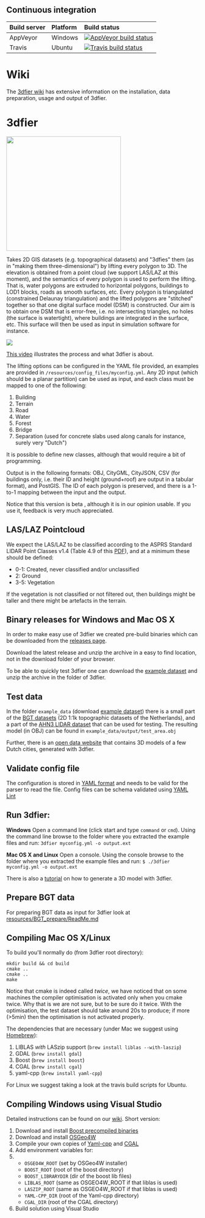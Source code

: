 ## Continuous integration
| Build server | Platform | Build status |
| :---- | :------ | :---- |
| AppVeyor | Windows | [![AppVeyor build status][1]][2]
| Travis | Ubuntu | [![Travis build status][3]][4]

[1]: https://ci.appveyor.com/api/projects/status/github/tudelft3d/3dfier?branch=master&svg=true
[2]: https://ci.appveyor.com/project/tudelft3d/3dfier/branch/master
[3]: https://api.travis-ci.org/tudelft3d/3dfier.svg?branch=master
[4]: https://travis-ci.org/tudelft3d/3dfier

# Wiki

The [3dfier wiki](https://github.com/tudelft3d/3dfier/wiki) has extensive information on the installation, data preparation, usage and output of 3dfier.

# 3dfier
<img src="https://dl.dropboxusercontent.com/s/05eo2r5yc2kke5g/3dfierNoBridge.png" width="300">


Takes 2D GIS datasets (e.g. topographical datasets) and "3dfies" them (as in "making them three-dimensional") by lifting every polygon to 3D.
The elevation is obtained from a point cloud (we support LAS/LAZ at this moment), and the semantics of every polygon is used to perform the lifting.
That is, water polygons are extruded to horizontal polygons, buildings to LOD1 blocks, roads as smooth surfaces, etc.
Every polygon is triangulated (constrained Delaunay triangulation) and the lifted polygons are "stitched" together so that one digital surface model (DSM) is constructed.
Our aim is to obtain one DSM that is error-free, i.e. no intersecting triangles, no holes (the surface is watertight), where buildings are integrated in the surface, etc.
This surface will then be used as input in simulation software for instance.

![](https://dl.dropboxusercontent.com/s/tojiay8cmomu2v5/Delft_3dfier-3.png)

<a href="https://vimeo.com/181421237">This video</a> illustrates the process and what 3dfier is about.

The lifting options can be configured in the YAML file provided, an examples are provided in `/resources/config_files/myconfig.yml`.
Any 2D input (which should be a planar partition) can be used as input, and each class must be mapped to one of the following:

  1. Building
  1. Terrain
  1. Road
  1. Water
  1. Forest
  1. Bridge
  1. Separation (used for concrete slabs used along canals for instance, surely very "Dutch")

It is possible to define new classes, although that would require a bit of programming.

Output is in the following formats: OBJ, CityGML, CityJSON, CSV (for buildings only, i.e. their ID and height (ground+roof) are output in a tabular format), and PostGIS.
The ID of each polygon is preserved, and there is a 1-to-1 mapping between the input and the output. 

Notice that this version is beta , although it is in our opinion usable. 
If you use it, feedback is very much appreciated.

## LAS/LAZ Pointcloud

We expect the LAS/LAZ to be classified according to the ASPRS Standard LIDAR Point Classes v1.4 (Table 4.9 of this [PDF](http://www.asprs.org/wp-content/uploads/2010/12/LAS_1-4_R6.pdf)), and at a minimum these should be defined:

  - 0-1: Created, never classified and/or unclassified
  - 2: Ground
  - 3-5: Vegetation

If the vegetation is not classified or not filtered out, then buildings might be taller and there might be artefacts in the terrain.

## Binary releases for Windows and Mac OS X

In order to make easy use of 3dfier we created pre-build binaries which can be downloaded from the [releases page](https://github.com/tudelft3d/3dfier/releases). 

Download the latest release and unzip the archive in a easy to find location, not in the download folder of your browser. 

To be able to quickly test 3dfier one can download the [example dataset](https://github.com/tudelft3d/3dfier/releases/tag/example_data) and unzip the archive in the folder of 3dfier. 

## Test data

In the folder `example_data` (download [example dataset](https://github.com/tudelft3d/3dfier/releases/tag/example_data)) there is a small part of the [BGT datasets](http://www.kadaster.nl/web/Themas/Registraties/BGT.htm) (2D 1:1k topographic datasets of the Netherlands), and a part of the [AHN3 LIDAR dataset](https://www.pdok.nl/nl/ahn3-downloads) that can be used for testing. 
The resulting model (in OBJ) can be found in `example_data/output/test_area.obj`

Further, there is an [open data website](https://3d.bk.tudelft.nl/opendata/3dfier/) that contains 3D models of a few Dutch cities, generated with 3dfier.

## Validate config file
The configuration is stored in [YAML format](http://docs.ansible.com/ansible/latest/YAMLSyntax.html) and needs to be valid for the parser to read the file. 
Config files can be schema validated using [YAML Lint](http://www.yamllint.com)

## Run 3dfier:
**Windows** 
Open a command line (click start and type `command` or `cmd`). Using the command line browse to the folder where you extracted the example files and run:
`3dfier myconfig.yml -o output.ext`

**Mac OS X and Linux**
Open a console. Using the console browse to the folder where you extracted the example files and run:
`$ ./3dfier myconfig.yml -o output.ext`

There is also a [tutorial](https://github.com/tudelft3d/3dfier/wiki/General-3dfier-tutorial-to-generate-LOD1-models) on how to generate a 3D model with 3dfier.

## Prepare BGT data
For preparing BGT data as input for 3dfier look at [resources/BGT_prepare/ReadMe.md](https://github.com/tudelft3d/3dfier/blob/master/resources/BGT_prepare/ReadMe.md)

## Compiling Mac OS X/Linux

To build you'll normally do (from 3dfier root directory):

```
mkdir build && cd build
cmake .. 
cmake ..
make
```

Notice that cmake is indeed called *twice*, we have noticed that on some machines the compiler optimisation is activated only when you cmake twice.
Why that is we are not sure, but to be sure do it twice.
With the optimisation, the test dataset should take around 20s to produce; if more (>5min) then the optimisation is not activated properly.

The dependencies that are necessary (under Mac we suggest using [Homebrew](http://brew.sh)):

  1. LIBLAS *with* LASzip support (`brew install liblas --with-laszip`)
  1. GDAL (`brew install gdal`)
  1. Boost (`brew install boost`)
  1. CGAL (`brew install cgal`)
  1. yaml-cpp (`brew install yaml-cpp`)

For Linux we suggest taking a look at the travis build scripts for Ubuntu.

## Compiling Windows using Visual Studio
Detailed instructions can be found on our [wiki](https://github.com/tudelft3d/3dfier/wiki/Building-on-Windows-10). Short version:

1. Download and install [Boost precompiled binaries](https://sourceforge.net/projects/boost/files/boost-binaries)
1. Download and install [OSGeo4W](https://trac.osgeo.org/osgeo4w)
1. Compile your own copies of [Yaml-cpp](https://github.com/jbeder/yaml-cpp) and [CGAL](https://www.cgal.org)
1. Add environment variables for:
1. - `OSGEO4W_ROOT` (set by OSGeo4W installer)
    - `BOOST_ROOT` (root of the boost directory)
    - `BOOST_LIBRARYDIR` (dir of the boost lib files)
    - `LIBLAS_ROOT` (same as OSGEO4W_ROOT if that liblas is used)
    - `LASZIP_ROOT` (same as OSGEO4W_ROOT if that liblas is used)
    - `YAML-CPP_DIR` (root of the Yaml-cpp directory)
    - `CGAL_DIR` (root of the CGAL directory)
1. Build solution using Visual Studio
